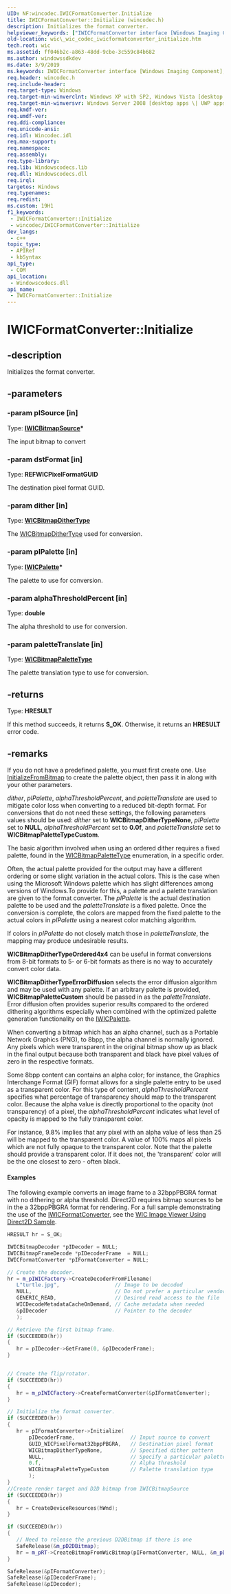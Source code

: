 ```yaml
---
UID: NF:wincodec.IWICFormatConverter.Initialize
title: IWICFormatConverter::Initialize (wincodec.h)
description: Initializes the format converter.
helpviewer_keywords: ["IWICFormatConverter interface [Windows Imaging Component]","Initialize method","IWICFormatConverter.Initialize","IWICFormatConverter::Initialize","Initialize","Initialize method [Windows Imaging Component]","Initialize method [Windows Imaging Component]","IWICFormatConverter interface","_wic_codec_iwicformatconverter_initialize","wic._wic_codec_iwicformatconverter_initialize","wincodec/IWICFormatConverter::Initialize"]
old-location: wic\_wic_codec_iwicformatconverter_initialize.htm
tech.root: wic
ms.assetid: ff046b2c-a863-48dd-9cbe-3c559c84b682
ms.author: windowssdkdev
ms.date: 3/9/2019
ms.keywords: IWICFormatConverter interface [Windows Imaging Component],Initialize method, IWICFormatConverter.Initialize, IWICFormatConverter::Initialize, Initialize, Initialize method [Windows Imaging Component], Initialize method [Windows Imaging Component],IWICFormatConverter interface, _wic_codec_iwicformatconverter_initialize, wic._wic_codec_iwicformatconverter_initialize, wincodec/IWICFormatConverter::Initialize
req.header: wincodec.h
req.include-header: 
req.target-type: Windows
req.target-min-winverclnt: Windows XP with SP2, Windows Vista [desktop apps \| UWP apps]
req.target-min-winversvr: Windows Server 2008 [desktop apps \| UWP apps]
req.kmdf-ver: 
req.umdf-ver: 
req.ddi-compliance: 
req.unicode-ansi: 
req.idl: Wincodec.idl
req.max-support: 
req.namespace: 
req.assembly: 
req.type-library: 
req.lib: Windowscodecs.lib
req.dll: Windowscodecs.dll
req.irql: 
targetos: Windows
req.typenames: 
req.redist: 
ms.custom: 19H1
f1_keywords:
 - IWICFormatConverter::Initialize
 - wincodec/IWICFormatConverter::Initialize
dev_langs:
 - c++
topic_type:
 - APIRef
 - kbSyntax
api_type:
 - COM
api_location:
 - Windowscodecs.dll
api_name:
 - IWICFormatConverter::Initialize
---
```


# IWICFormatConverter::Initialize


## -description

Initializes the format converter.

## -parameters

### -param pISource [in]

Type: <b><a href="/windows/desktop/api/wincodec/nn-wincodec-iwicbitmapsource">IWICBitmapSource</a>*</b>

The input bitmap to convert

### -param dstFormat [in]

Type: <b>REFWICPixelFormatGUID</b>

The destination pixel format GUID.

### -param dither [in]

Type: <b><a href="/windows/desktop/api/wincodec/ne-wincodec-wicbitmapdithertype">WICBitmapDitherType</a></b>

The <a href="/windows/desktop/api/wincodec/ne-wincodec-wicbitmapdithertype">WICBitmapDitherType</a> used for conversion.

### -param pIPalette [in]

Type: <b><a href="/windows/desktop/api/wincodec/nn-wincodec-iwicpalette">IWICPalette</a>*</b>

The palette to use for conversion.

### -param alphaThresholdPercent [in]

Type: <b>double</b>

The alpha threshold to use for conversion.

### -param paletteTranslate [in]

Type: <b><a href="/windows/desktop/api/wincodec/ne-wincodec-wicbitmappalettetype">WICBitmapPaletteType</a></b>

The palette translation type to use for conversion.

## -returns

Type: <b>HRESULT</b>

If this method succeeds, it returns <b xmlns:loc="http://microsoft.com/wdcml/l10n">S_OK</b>. Otherwise, it returns an <b xmlns:loc="http://microsoft.com/wdcml/l10n">HRESULT</b> error code.

## -remarks

If you do not have a predefined palette, you must first create one. Use <a href="/windows/win32/api/wincodec/nf-wincodec-iwicpalette-initializefrombitmap">InitializeFromBitmap</a> to create the palette object, then pass it in along with your other parameters.


<i>dither</i>, <i>pIPalette</i>, <i>alphaThresholdPercent</i>, and <i>paletteTranslate</i> are used to mitigate color loss when converting to a reduced bit-depth format. For conversions that do not need these settings, the following parameters values should be used: <i>dither</i> set to <b>WICBitmapDitherTypeNone</b>, <i>pIPalette</i> set to <b>NULL</b>, <i>alphaThresholdPercent</i> set to <b>0.0f</b>, and <i>paletteTranslate</i> set to <b>WICBitmapPaletteTypeCustom</b>.  


The basic algorithm involved when using an ordered dither requires a fixed palette, found in the <a href="/windows/win32/api/wincodec/ne-wincodec-wicbitmappalettetype">WICBitmapPaletteType</a> enumeration, in a specific order.

Often, the actual palette provided for the output may have a different ordering or some slight variation in the actual colors. This is the case when using the Microsoft Windows palette which has slight differences among versions of Windows.To provide for this, a palette and a palette translation are given to the format converter. The <i>pIPalette</i> is the actual destination palette to be used and the <i>paletteTranslate</i> is a fixed palette. Once the conversion is complete, the colors are mapped from the fixed palette to the actual colors in <i>pIPalette</i> using a nearest color matching algorithm.

 If colors in <i>pIPalette</i> do not closely match those in <i>paletteTranslate</i>, the mapping may produce undesirable results.

<b>WICBitmapDitherTypeOrdered4x4</b> can be useful in format conversions from 8-bit formats to 5- or 6-bit formats as there is no way to accurately convert color data.

<b>WICBitmapDitherTypeErrorDiffusion</b> selects the error diffusion algorithm and may be used with any palette. If an arbitrary palette is provided, <b>WICBitmapPaletteCustom</b> should be passed in as the <i>paletteTranslate</i>. Error diffusion often provides superior results compared to the ordered dithering algorithms especially when combined with the optimized palette generation functionality on the <a href="/windows/win32/api/wincodec/nn-wincodec-iwicpalette">IWICPalette</a>.

 When converting a bitmap which has an alpha channel, such as a Portable Network Graphics (PNG), to 8bpp, the alpha channel is normally ignored. Any pixels which were transparent in the original bitmap show up as black in the final output because both transparent and black have pixel values of zero in the respective formats.

Some 8bpp content can contains an alpha color; for instance, the Graphics Interchange Format (GIF) format allows for a single palette entry to be used as a transparent color.
For this type of content, <i>alphaThresholdPercent</i>  specifies what percentage of transparency should map to the transparent color. Because the alpha value is directly proportional to the opacity (not transparency) of a pixel, the <i>alphaThresholdPercent</i> indicates what level of opacity is mapped to the fully transparent color. 

For instance, 9.8% implies that any pixel with an alpha value of less than 25 will be mapped to the transparent color. A value of 100% maps all pixels which are not fully opaque to the transparent color. Note that the palette should provide a transparent color. If it does not, the 'transparent' color will be the one closest to zero - often black.

#### Examples

The following example converts an image frame to a 32bppPBGRA format with no dithering or alpha threshold. Direct2D requires bitmap sources to be in the a 32bppPBGRA format for rendering. For a full sample demonstrating the use of the <a href="/windows/win32/api/wincodec/nn-wincodec-iwicformatconverter">IWICFormatConverter</a>, see the <a href="/windows/win32/wic/-wic-sample-d2d-viewer">WIC Image Viewer Using Direct2D Sample</a>.

```cpp
HRESULT hr = S_OK;

IWICBitmapDecoder *pIDecoder = NULL;
IWICBitmapFrameDecode *pIDecoderFrame  = NULL;
IWICFormatConverter *pIFormatConverter = NULL;

// Create the decoder.
hr = m_pIWICFactory->CreateDecoderFromFilename(
   L"turtle.jpg",                  // Image to be decoded
   NULL,                           // Do not prefer a particular vendor
   GENERIC_READ,                   // Desired read access to the file
   WICDecodeMetadataCacheOnDemand, // Cache metadata when needed
   &pIDecoder                      // Pointer to the decoder
   );

// Retrieve the first bitmap frame.
if (SUCCEEDED(hr))
{
   hr = pIDecoder->GetFrame(0, &pIDecoderFrame);
}


// Create the flip/rotator.
if (SUCCEEDED(hr))
{
   hr = m_pIWICFactory->CreateFormatConverter(&pIFormatConverter);
}

// Initialize the format converter.
if (SUCCEEDED(hr))
{
   hr = pIFormatConverter->Initialize(
       pIDecoderFrame,                  // Input source to convert
       GUID_WICPixelFormat32bppPBGRA,   // Destination pixel format
       WICBitmapDitherTypeNone,         // Specified dither pattern
       NULL,                            // Specify a particular palette 
       0.f,                             // Alpha threshold
       WICBitmapPaletteTypeCustom       // Palette translation type
       );
}
//Create render target and D2D bitmap from IWICBitmapSource
if (SUCCEEDED(hr))
{
   hr = CreateDeviceResources(hWnd);
}

if (SUCCEEDED(hr))
{
   // Need to release the previous D2DBitmap if there is one
   SafeRelease(&m_pD2DBitmap);
   hr = m_pRT->CreateBitmapFromWicBitmap(pIFormatConverter, NULL, &m_pD2DBitmap);
}

SafeRelease(&pIFormatConverter);
SafeRelease(&pIDecoderFrame);
SafeRelease(&pIDecoder);

```

